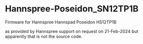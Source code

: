 # Hannspree-Poseidon_SN12TP1B
Firmware for Hannspree Hannspad Poseidon HS12TP1B

as provided by Hannspree support on request on 21-Feb-2024 but apparently that is not the source code.
